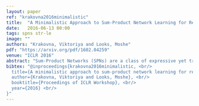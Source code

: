 ```yaml
---
layout: paper
ref: "krakovna2016minimalistic"
title:  "A Minimalistic Approach to Sum-Product Network Learning for Real Applications"
date:   2016-06-13 00:00
tags: spns str-le
image: ""
authors: "Krakovna, Viktoriya and Looks, Moshe"
pdf: "https://arxiv.org/pdf/1602.04259"
venue: "ICLR 2016"
abstract: "Sum-Product Networks (SPNs) are a class of expressive yet tractable hierarchical graphical models. LearnSPN is a structure learning algorithm for SPNs that uses hierarchical co-clustering to simultaneously identifying similar entities and similar features. The original LearnSPN algorithm assumes that all the variables are discrete and there is no missing data. We introduce a practical, simplified version of LearnSPN, MiniSPN, that runs faster and can handle missing data and heterogeneous features common in real applications. We demonstrate the performance of MiniSPN on standard benchmark datasets and on two datasets from Google's Knowledge Graph exhibiting high missingness rates and a mix of discrete and continuous features. "
bibtex: "@inproceedings{krakovna2016minimalistic, <br/>
  title={A minimalistic approach to sum-product network learning for real applications}, <br/>
  author={Krakovna, Viktoriya and Looks, Moshe}, <br/>
  booktitle={Proceedings of ICLR Workshop}, <br/>
  year={2016} <br/>
}"
---
```

